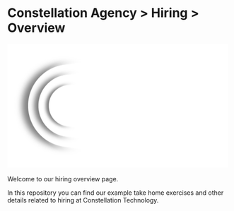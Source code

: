 # Constellation Agency > Hiring > Overview

<img src="./images/cs-wide-logo-min.png" width="500em">



Welcome to our hiring overview page.

In this repository you can find our example take home exercises and other details related to hiring at Constellation Technology.
